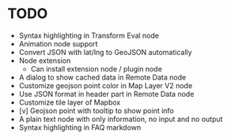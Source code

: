 # TODO

* Syntax highlighting in Transform Eval node
* Animation node support
* Convert JSON with lat/lng to GeoJSON automatically
* Node extension
  * Can install extension node / plugin node
* A dialog to show cached data in Remote Data node
* Customize geojson point color in Map Layer V2 node
* Use JSON format in header part in Remote Data node
* Customize tile layer of Mapbox
* [v] Geojson point with tooltip to show point info
* A plain text node with only information, no input and no output
* Syntax highlighting in FAQ markdown